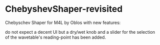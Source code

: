 # ChebyshevShaper-revisited
Chebyschev Shaper for M4L by Oblos with new features:

do not expect a decent UI but a dry/wet knob and a slider for the selection of the wavetable's reading-point has been added.
